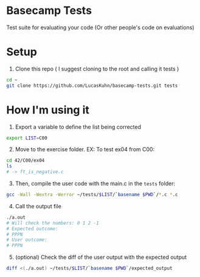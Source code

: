 # Basecamp Tests
Test suite for evaluating your code (Or other people's code on evaluations) 

# Setup 
1. Clone this repo ( I suggest cloning to the root and calling it tests )
```sh
cd ~
git clone https://github.com/LucasKuhn/basecamp-tests.git tests
```

# How I'm using it

1. Export a variable to define the list being corrected
```sh
export LIST=C00
```
2. Move to the exercise folder. EX: To test ex04 from C00: 
```sh
cd 42/C00/ex04
ls
# -> ft_is_negative.c
```
3. Then, compile the user code with the main.c in the `tests` folder: 
```sh
gcc -Wall -Wextra -Werror ~/tests/$LIST/`basename $PWD`/*.c *.c
```

4. Call the output file
```sh
./a.out 
# Will check the numbers: 0 1 2 -1
# Expected outcome: 
# PPPN 
# User outcome: 
# PPPN
```

5. (optional) Check the diff of the user output with the expected output 
```sh
diff <(./a.out) ~/tests/$LIST/`basename $PWD`/expected_output
```
